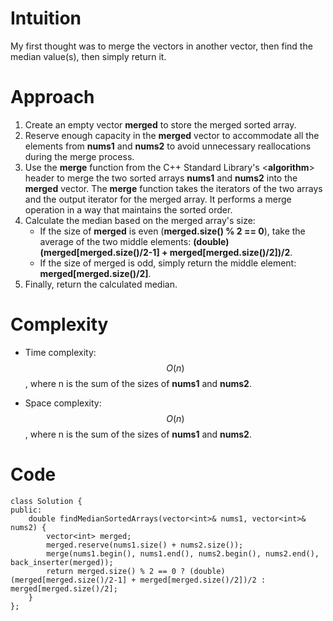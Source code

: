 # Intuition
My first thought was to merge the vectors in another vector, then find the median value(s), then simply return it.

# Approach
1. Create an empty vector **merged** to store the merged sorted array.
2. Reserve enough capacity in the **merged** vector to accommodate all the elements from **nums1** and **nums2** to avoid unnecessary reallocations during the merge process.
3. Use the **merge** function from the C++ Standard Library's <**algorithm**> header to merge the two sorted arrays **nums1** and **nums2** into the **merged** vector. The **merge** function takes the iterators of the two arrays and the output iterator for the merged array. It performs a merge operation in a way that maintains the sorted order.
4. Calculate the median based on the merged array's size:
    - If the size of **merged** is even (**merged.size() % 2 == 0**), take the average of the two middle elements: **(double)(merged[merged.size()/2-1] + merged[merged.size()/2])/2**.
    - If the size of merged is odd, simply return the middle element: **merged[merged.size()/2]**.
5. Finally, return the calculated median.

# Complexity
- Time complexity:
$$O(n)$$, where n is the sum of the sizes of **nums1** and **nums2**.

- Space complexity:
$$O(n)$$, where n is the sum of the sizes of **nums1** and **nums2**.

# Code
```
class Solution {
public:
    double findMedianSortedArrays(vector<int>& nums1, vector<int>& nums2) {
        vector<int> merged;
        merged.reserve(nums1.size() + nums2.size());
        merge(nums1.begin(), nums1.end(), nums2.begin(), nums2.end(), back_inserter(merged));
        return merged.size() % 2 == 0 ? (double)(merged[merged.size()/2-1] + merged[merged.size()/2])/2 : merged[merged.size()/2];
    }
};
```